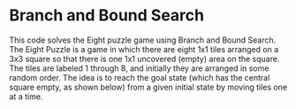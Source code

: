 # Branch and Bound Search
This code solves the Eight puzzle game using Branch and Bound Search. The Eight Puzzle is a game in which there are eight 1x1 tiles arranged on a 3x3 square so that there is one 1x1 uncovered (empty) area on the square. The tiles are labeled 1 through 8, and initially they are arranged in some random order. The idea is to reach the goal state (which has the central square empty, as shown below) from a given initial state by moving tiles one at a time.
